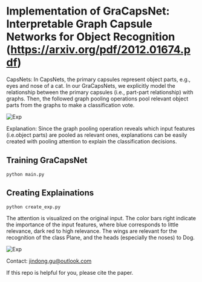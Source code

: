 
# Implementation of GraCapsNet: Interpretable Graph Capsule Networks for Object Recognition (https://arxiv.org/pdf/2012.01674.pdf)

CapsNets: In CapsNets, the primary capsules represent object parts, e.g., eyes and nose of a cat. In our GraCapsNets, we explicitly model the relationship between the primary capsules (i.e., part-part relationship) with graphs. Then, the followed graph pooling operations pool relevant object parts from the graphs to make a classification vote. 

![Exp](GraCapsNet/img/overview.png)

Explanation: Since the graph pooling operation reveals which input features (i.e.object parts) are pooled as relevant ones, explanations can be easily created with pooling attention to explain the classification decisions.


## Training GraCapsNet
```
python main.py
```


## Creating Explainations
```
python create_exp.py
```
The attention is visualized on the original input. The color bars right indicate the importance of the input features, where blue corresponds to little
relevance, dark red to high relevance. The wings are relevant for the recognition of the class
Plane, and the heads (especially the noses) to Dog.

![Exp](GraCapsNet/img/cifar10_exp.png)

Contact: jindong.gu@outlook.com

If this repo is helpful for you, please cite the paper.
```

